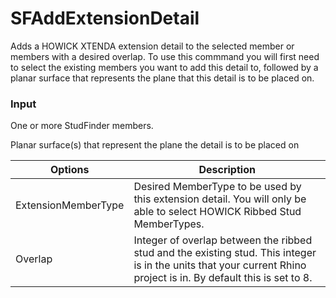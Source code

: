 # SFAddExtensionDetail

Adds a HOWICK XTENDA extension detail to the selected member or members with a desired overlap.  To use this commmand you will first need to select the existing members you want to add this detail to, followed by a planar surface that represents the plane that this detail is to be placed on.

### Input
One or more StudFinder members.

Planar surface(s) that represent the plane the detail is to be placed on

Options | Description
---------| ---------
ExtensionMemberType | Desired MemberType to be used by this extension detail.  You will only be able to select HOWICK Ribbed Stud MemberTypes.
Overlap | Integer of overlap between the ribbed stud and the existing stud.  This integer is in the units that your current Rhino project is in.  By default this is set to 8.